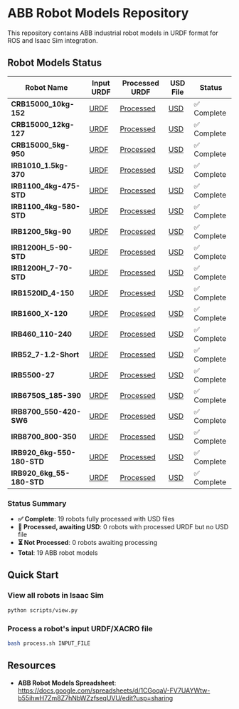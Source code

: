 # ABB Robot Models Repository

This repository contains ABB industrial robot models in URDF format for ROS and Isaac Sim integration.

## Robot Models Status

| Robot Name | Input URDF | Processed URDF | USD File | Status |
|------------|------------|----------------|----------|--------|
| **CRB15000_10kg-152** | [URDF](ABB/CRB15000_10kg-152/CRB15000_10kg-152_description/urdf/CRB15000_10kg-152.urdf) | [Processed](generated/CRB15000_10kg_152_v1/CRB15000_10kg_152.urdf) | [USD](generated/CRB15000_10kg_152_v1/CRB15000_10kg_152/CRB15000_10kg_152.usd) | ✅ Complete |
| **CRB15000_12kg-127** | [URDF](ABB/CRB15000_12kg-127/CRB15000_12-127_description/urdf/CRB15000_12-127.urdf) | [Processed](generated/CRB15000_12kg_127_v1/CRB15000_12kg_127.urdf) | [USD](generated/CRB15000_12kg_127_v1/CRB15000_12kg_127/CRB15000_12kg_127.usd) | ✅ Complete |
| **CRB15000_5kg-950** | [URDF](ABB/CRB15000_5kg-950/CRB15000_5kg-950_description/urdf/CRB15000_5kg-950.urdf) | [Processed](generated/CRB15000_5kg_950_v1/CRB15000_5kg_950.urdf) | [USD](generated/CRB15000_5kg_950_v1/CRB15000_5kg_950/CRB15000_5kg_950.usd) | ✅ Complete |
| **IRB1010_1.5kg-370** | [URDF](ABB/IRB1010_1.5kg-370/IRB1010_1.5kg-370_description/urdf/IRB1010_1.5kg-370.urdf) | [Processed](generated/IRB1010_1_5kg_370_v1/IRB1010_1_5kg_370.urdf) | [USD](generated/IRB1010_1_5kg_370_v1/IRB1010_1_5kg_370/IRB1010_1_5kg_370.usd) | ✅ Complete |
| **IRB1100_4kg-475-STD** | [URDF](ABB/IRB1100_4kg-475-STD/IRB1100_4kg-475-STD_description/urdf/IRB1100_4kg-475-STD.urdf) | [Processed](generated/IRB1100_4kg_475_STD_v1/IRB1100_4kg_475_STD.urdf) | [USD](generated/IRB1100_4kg_475_STD_v1/IRB1100_4kg_475_STD/IRB1100_4kg_475_STD.usd) | ✅ Complete |
| **IRB1100_4kg-580-STD** | [URDF](ABB/IRB1100_4kg-580-STD/IRB1100_4kg-580-STD_description/urdf/IRB1100_4kg-580-STD.urdf) | [Processed](generated/IRB1100_4kg_580_STD_v1/IRB1100_4kg_580_STD.urdf) | [USD](generated/IRB1100_4kg_580_STD_v1/IRB1100_4kg_580_STD/IRB1100_4kg_580_STD.usd) | ✅ Complete |
| **IRB1200_5kg-90** | [URDF](ABB/IRB1200_5kg-90/IRB1200_5-90-STD_description/urdf/IRB1200_5-90-STD.urdf) | [Processed](generated/IRB1200_5_90_STD_v1/IRB1200_5_90_STD.urdf) | [USD](generated/IRB1200_5_90_STD_v1/IRB1200_5_90_STD/IRB1200_5_90_STD.usd) | ✅ Complete |
| **IRB1200H_5-90-STD** | [URDF](ABB/IRB1200H_5-90-STD/IRB1200H_5-90-STD_description/urdf/IRB1200H_5-90-STD.urdf) | [Processed](generated/IRB1200H_5_90_STD_v1/IRB1200H_5_90_STD.urdf) | [USD](generated/IRB1200H_5_90_STD_v1/IRB1200H_5_90_STD/IRB1200H_5_90_STD.usd) | ✅ Complete |
| **IRB1200H_7-70-STD** | [URDF](ABB/IRB1200H_7-70-STD/IRB1200H_7-70-STD_description/urdf/IRB1200H_7-70-STD.urdf) | [Processed](generated/IRB1200H_7_70_STD_v1/IRB1200H_7_70_STD.urdf) | [USD](generated/IRB1200H_7_70_STD_v1/IRB1200H_7_70_STD/IRB1200H_7_70_STD.usd) | ✅ Complete |
| **IRB1520ID_4-150** | [URDF](ABB/IRB1520ID_4-150/IRB1520ID_4_150_description/urdf/IRB1520ID_4_150.urdf) | [Processed](generated/IRB1520ID_4_150_v1/IRB1520ID_4_150.urdf) | [USD](generated/IRB1520ID_4_150_v1/IRB1520ID_4_150/IRB1520ID_4_150.usd) | ✅ Complete |
| **IRB1600_X-120** | [URDF](ABB/IRB1600_X-120/IRB1600_X-120_description/urdf/IRB1600_X-120.urdf) | [Processed](generated/IRB1600_X-120_v1/IRB1600_X-120.urdf) | [USD](generated/IRB1600_X-120_v1/IRB1600_X-120/IRB1600_X-120.usd) | ✅ Complete |
| **IRB460_110-240** | [URDF](ABB/IRB460_110-240/IRB_description/urdf/IRB.urdf) | [Processed](generated/IRB460_110-240_v1/IRB460_110-240.urdf) | [USD](generated/IRB460_110-240_v1/IRB460_110-240/IRB460_110-240.usd) | ✅ Complete |
| **IRB52_7-1.2-Short** | [URDF](ABB/IRB52_7-1.2-Short/IRB52_7-1.2-Short_description/urdf/IRB52_7-1.2-Short.urdf) | [Processed](generated/IRB52_7-1_2-Short_v1/IRB52_7-1_2-Short.urdf) | [USD](generated/IRB52_7-1_2-Short_v1/IRB52_7-1_2-Short/IRB52_7-1_2-Short.usd) | ✅ Complete |
| **IRB5500-27** | [URDF](ABB/IRB5500-27/IRB5500-27_rev00_description/urdf/IRB5500-27_rev00.urdf) | [Processed](generated/IRB5500-27_v1/IRB5500-27.urdf) | [USD](generated/IRB5500-27_v1/IRB5500-27/IRB5500-27.usd) | ✅ Complete |
| **IRB6750S_185-390** | [URDF](ABB/IRB6750S_185-390/IRB6750S_185-390-LID_description/urdf/IRB6750S_185-390-LID.urdf) | [Processed](generated/IRB6750S_185-390-LID_v1/IRB6750S_185-390-LID.urdf) | [USD](generated/IRB6750S_185-390-LID_v1/IRB6750S_185-390-LID/IRB6750S_185-390-LID.usd) | ✅ Complete |
| **IRB8700_550-420-SW6** | [URDF](ABB/IRB8700_550-420-SW6/IRB8700_550-420-SW6_description/urdf/IRB8700_550-420-SW6.urdf) | [Processed](generated/IRB8700_550-420-SW6_v1/IRB8700_550-420-SW6.urdf) | [USD](generated/IRB8700_550-420-SW6_v1/IRB8700_550-420-SW6/IRB8700_550-420-SW6.usd) | ✅ Complete |
| **IRB8700_800-350** | [URDF](ABB/IRB8700_800-350/IRB8700_800-350_description/urdf/IRB8700_800-350.urdf) | [Processed](generated/IRB8700_800_350_v1/IRB8700_800_350.urdf) | [USD](generated/IRB8700_800_350_v1/IRB8700_800_350/IRB8700_800_350.usd) | ✅ Complete |
| **IRB920_6kg-550-180-STD** | [URDF](ABB/IRB920_6kg-550-180-STD/ABB_IRB920_6kg-550-180-STD_description/urdf/ABB_IRB920_6kg-550-180-STD.urdf) | [Processed](generated/IRB920_6kg-550-180-STD_v1/IRB920_6kg_550_180_STD.urdf) | [USD](generated/IRB920_6kg_550_180_STD_v1/IRB920_6kg_550_180_STD/IRB920_6kg_550_180_STD.usd) | ✅ Complete |
| **IRB920_6kg_55-180-STD** | [URDF](ABB/IRB920_6kg_55-180-STD/abb_irb920.urdf) | [Processed](generated/abb_irb920_v1/abb_irb920.urdf) | [USD](generated/abb_irb920_v1/abb_irb920/abb_irb920.usd) | ✅ Complete |

### Status Summary
- **✅ Complete**: 19 robots fully processed with USD files
- **🔄 Processed, awaiting USD**: 0 robots with processed URDF but no USD file
- **⏳ Not Processed**: 0 robots awaiting processing
- **Total**: 19 ABB robot models

## Quick Start

### View all robots in Isaac Sim
```bash
python scripts/view.py
```

### Process a robot's input URDF/XACRO file
```bash
bash process.sh INPUT_FILE
```

## Resources

* **ABB Robot Models Spreadsheet**: https://docs.google.com/spreadsheets/d/1CGoqaV-FV7UAYWtw-b55ihwH7Zm8Z7hNbWZzfseqUVU/edit?usp=sharing